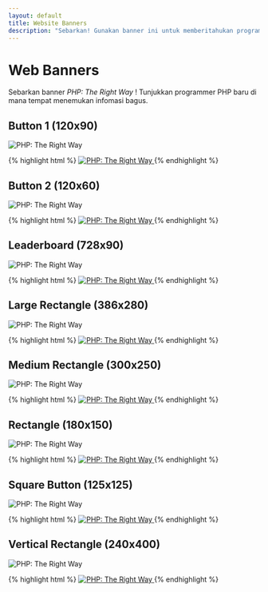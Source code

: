 ```yaml
---
layout: default
title: Website Banners
description: "Sebarkan! Gunakan banner ini untuk memberitahukan programmer PHP baru tentang PHP: The Right Way"
---
```


# Web Banners

Sebarkan banner _PHP: The Right Way_ ! Tunjukkan programmer PHP baru di mana tempat menemukan infomasi bagus.

## Button 1 (120x90)

<p><img src="/images/banners/btn1-120x90.png" alt="PHP: The Right Way"/></p>

{% highlight html %}
<a href="http://www.phptherightway.com">
    <img src="http://www.phptherightway.com/images/banners/btn1-120x90.png" alt="PHP: The Right Way"/>
</a>
{% endhighlight %}

## Button 2 (120x60)

<p><img src="/images/banners/btn2-120x60.png" alt="PHP: The Right Way"/></p>

{% highlight html %}
<a href="http://www.phptherightway.com">
    <img src="http://www.phptherightway.com/images/banners/btn2-120x60.png" alt="PHP: The Right Way"/>
</a>
{% endhighlight %}

## Leaderboard (728x90)

<p><img src="/images/banners/leaderboard-728x90.png" alt="PHP: The Right Way"/></p>

{% highlight html %}
<a href="http://www.phptherightway.com">
    <img src="http://www.phptherightway.com/images/banners/leaderboard-728x90.png" alt="PHP: The Right Way"/>
</a>
{% endhighlight %}

## Large Rectangle (386x280)

<p><img src="/images/banners/lg-rect-386x280.png" alt="PHP: The Right Way"/></p>

{% highlight html %}
<a href="http://www.phptherightway.com">
    <img src="http://www.phptherightway.com/images/banners/lg-rect-386x280.png" alt="PHP: The Right Way"/>
</a>
{% endhighlight %}

## Medium Rectangle (300x250)

<p><img src="/images/banners/med-rect-300x250.png" alt="PHP: The Right Way"/></p>

{% highlight html %}
<a href="http://www.phptherightway.com">
    <img src="http://www.phptherightway.com/images/banners/med-rect-300x250.png" alt="PHP: The Right Way"/>
</a>
{% endhighlight %}

## Rectangle (180x150)

<p><img src="/images/banners/rect-180x150.png" alt="PHP: The Right Way"/></p>

{% highlight html %}
<a href="http://www.phptherightway.com">
    <img src="http://www.phptherightway.com/images/banners/rect-180x150.png" alt="PHP: The Right Way"/>
</a>
{% endhighlight %}

## Square Button (125x125)

<p><img src="/images/banners/sq-btn-125x125.png" alt="PHP: The Right Way"/></p>

{% highlight html %}
<a href="http://www.phptherightway.com">
    <img src="http://www.phptherightway.com/images/banners/sq-btn-125x125.png" alt="PHP: The Right Way"/>
</a>
{% endhighlight %}

## Vertical Rectangle (240x400)

<p><img src="/images/banners/vert-rect-240x400.png" alt="PHP: The Right Way"/></p>

{% highlight html %}
<a href="http://www.phptherightway.com">
    <img src="http://www.phptherightway.com/images/banners/vert-rect-240x400.png" alt="PHP: The Right Way"/>
</a>
{% endhighlight %}
